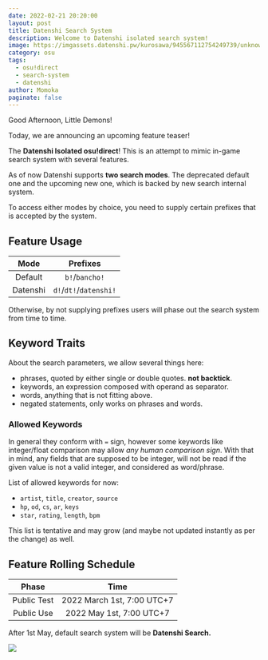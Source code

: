 ```yaml
---
date: 2022-02-21 20:20:00
layout: post
title: Datenshi Search System
description: Welcome to Datenshi isolated search system!
image: https://imgassets.datenshi.pw/kurosawa/945567112754249739/unknown.png
category: osu
tags:
  - osu!direct
  - search-system
  - datenshi
author: Momoka
paginate: false
---
```

Good Afternoon, Little Demons!

Today, we are announcing an upcoming feature teaser!

The **Datenshi Isolated osu!direct**! This is an attempt to mimic in-game search system with several features.

As of now Datenshi supports **two search modes**. The deprecated default one and the upcoming new one, which is backed by new search internal system.

To access either modes by choice, you need to supply certain prefixes that is accepted by the system.

## Feature Usage

|Mode|Prefixes|
|:-:|:-:|
|Default|`b!`/`bancho!`|
|Datenshi|`d!`/`dt!`/`datenshi!`|

Otherwise, by not supplying prefixes users will phase out the search system from time to time.

## Keyword Traits

About the search parameters, we allow several things here:
- phrases, quoted by either single or double quotes. **not backtick**.
- keywords, an expression composed with operand as separator.
- words, anything that is not fitting above.
- negated statements, only works on phrases and words.

### Allowed Keywords

In general they conform with `=` sign, however some keywords like integer/float comparison may allow *any human comparison sign*. With that in mind, any fields that are supposed to be integer, will not be read if the given value is not a valid integer, and considered as word/phrase.

List of allowed keywords for now:
- `artist`, `title`, `creator`, `source`
- `hp`, `od`, `cs`, `ar`, `keys`
- `star`, `rating`, `length`, `bpm`

This list is tentative and may grow (and maybe not updated instantly as per the change) as well.

## Feature Rolling Schedule

|Phase|Time|
|:-:|:-:|
|Public Test|2022 March 1st, 7:00 UTC+7|
|Public Use|2022 May 1st, 7:00 UTC+7|

After 1st May, default search system will be **Datenshi Search.**

![](https://imgassets.datenshi.pw/kurosawa/945605506834264114/unknown.png)
